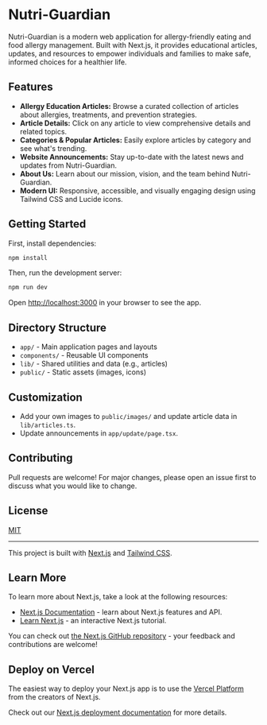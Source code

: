 # Nutri-Guardian

Nutri-Guardian is a modern web application for allergy-friendly eating and food allergy management. Built with Next.js, it provides educational articles, updates, and resources to empower individuals and families to make safe, informed choices for a healthier life.

## Features
- **Allergy Education Articles:** Browse a curated collection of articles about allergies, treatments, and prevention strategies.
- **Article Details:** Click on any article to view comprehensive details and related topics.
- **Categories & Popular Articles:** Easily explore articles by category and see what's trending.
- **Website Announcements:** Stay up-to-date with the latest news and updates from Nutri-Guardian.
- **About Us:** Learn about our mission, vision, and the team behind Nutri-Guardian.
- **Modern UI:** Responsive, accessible, and visually engaging design using Tailwind CSS and Lucide icons.

## Getting Started

First, install dependencies:

```bash
npm install
```

Then, run the development server:

```bash
npm run dev
```

Open [http://localhost:3000](http://localhost:3000) in your browser to see the app.

## Directory Structure
- `app/` - Main application pages and layouts
- `components/` - Reusable UI components
- `lib/` - Shared utilities and data (e.g., articles)
- `public/` - Static assets (images, icons)

## Customization
- Add your own images to `public/images/` and update article data in `lib/articles.ts`.
- Update announcements in `app/update/page.tsx`.

## Contributing
Pull requests are welcome! For major changes, please open an issue first to discuss what you would like to change.

## License
[MIT](LICENSE)

---

This project is built with [Next.js](https://nextjs.org/) and [Tailwind CSS](https://tailwindcss.com/).

## Learn More

To learn more about Next.js, take a look at the following resources:

- [Next.js Documentation](https://nextjs.org/docs) - learn about Next.js features and API.
- [Learn Next.js](https://nextjs.org/learn) - an interactive Next.js tutorial.

You can check out [the Next.js GitHub repository](https://github.com/vercel/next.js) - your feedback and contributions are welcome!

## Deploy on Vercel

The easiest way to deploy your Next.js app is to use the [Vercel Platform](https://vercel.com/new?utm_medium=default-template&filter=next.js&utm_source=create-next-app&utm_campaign=create-next-app-readme) from the creators of Next.js.

Check out our [Next.js deployment documentation](https://nextjs.org/docs/app/building-your-application/deploying) for more details.


